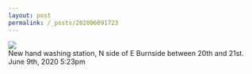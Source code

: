 ```yaml
---
layout: post
permalink: /_posts/202006091723
---
```


<img src="/images/blog/620493413107859456.jpg"/>
<div class="caption">New hand washing station, N side of E Burnside between 20th and 21st.<br/>

 </div>

<div id="footer">
<span id="timestamp"> June 9th, 2020 5:23pm </span>
</div>
